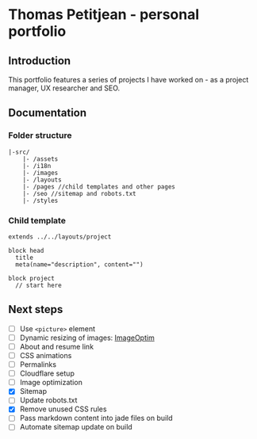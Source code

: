 Thomas Petitjean - personal portfolio
========================

## Introduction
This portfolio features a series of projects I have worked on - as a project manager, UX researcher and SEO.

## Documentation

### Folder structure

```
|-src/
    |- /assets
    |- /i18n
    |- /images
    |- /layouts
    |- /pages //child templates and other pages
    |- /seo //sitemap and robots.txt
    |- /styles
```

### Child template

```jade
extends ../../layouts/project

block head
  title
  meta(name="description", content="")

block project
  // start here
```

## Next steps
- [ ] Use `<picture>` element
- [ ] Dynamic resizing of images: [ImageOptim](https://imageoptim.com/api/get?username=)
- [ ] About and resume link
- [ ] CSS animations
- [ ] Permalinks
- [ ] Cloudflare setup
- [ ] Image optimization
- [x] Sitemap
- [ ] Update robots.txt
- [x] Remove unused CSS rules
- [ ] Pass markdown content into jade files on build
- [ ] Automate sitemap update on build
